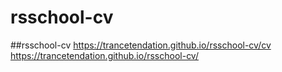 # rsschool-cv
##rsschool-cv
https://trancetendation.github.io/rsschool-cv/cv
https://trancetendation.github.io/rsschool-cv/
